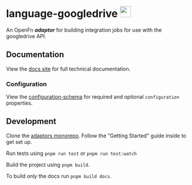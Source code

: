 # language-googledrive <img src='./assets/square.png' width="30" height="30"/>

An OpenFn **_adaptor_** for building integration jobs for use with the
googledrive API.

## Documentation

View the
[docs site](https://docs.openfn.org/adaptors/packages/googledrive-docs) for
full technical documentation.

### Configuration

View the
[configuration-schema](https://docs.openfn.org/adaptors/packages/googledrive-configuration-schema/)
for required and optional `configuration` properties.

## Development

Clone the [adaptors monorepo](https://github.com/OpenFn/adaptors). Follow the
"Getting Started" guide inside to get set up.

Run tests using `pnpm run test` or `pnpm run test:watch`

Build the project using `pnpm build`.

To build _only_ the docs run `pnpm build docs`.
